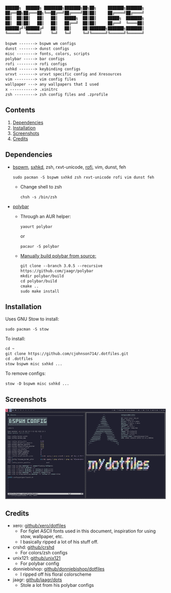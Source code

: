 ```
██████╗  ██████╗ ████████╗███████╗██╗██╗     ███████╗███████╗
██╔══██╗██╔═══██╗╚══██╔══╝██╔════╝██║██║     ██╔════╝██╔════╝
██║  ██║██║   ██║   ██║   █████╗  ██║██║     █████╗  ███████╗
██║  ██║██║   ██║   ██║   ██╔══╝  ██║██║     ██╔══╝  ╚════██║
██████╔╝╚██████╔╝   ██║   ██║     ██║███████╗███████╗███████║
╚═════╝  ╚═════╝    ╚═╝   ╚═╝     ╚═╝╚══════╝╚══════╝╚══════╝

bspwm -------> bspwm wm configs
dunst -------> dunst configs
misc --------> fonts, colors, scripts
polybar -----> bar configs
rofi --------> rofi configs
sxhkd -------> keybinding configs
urxvt -------> urxvt specific config and Xresources
vim ---------> vim config files
wallpaper ---> any wallpapers that I used
x -----------> .xinitrc
zsh ---------> zsh config files and .zprofile

```
## Contents
1. [Dependencies](#dependencies)
2. [Installation](#installation)
3. [Screenshots](#screenshots)
4. [Credits](#credits)

## Dependencies
- [bspwm](https://github.com/baskerville/bspwm), [sxhkd](https://github.com/baskerville/sxhkd), zsh, rxvt-unicode, [rofi](https://davedavenport.github.io/rofi/), vim, dunst, feh

  `sudo pacman -S bspwm sxhkd zsh rxvt-unicode rofi vim dunst feh`

  - Change shell to zsh

    `chsh -s /bin/zsh`

- [polybar][8a64b679]
  - Through an AUR helper:

    `yaourt polybar`

    or

    `pacaur -S polybar`

  - [Manually build polybar from source:][6faa9aee]
    ```
    git clone --branch 3.0.5 --recursive https://github.com/jaagr/polybar
    mkdir polybar/build
    cd polybar/build
    cmake ..
    sudo make install
    ```

  [8a64b679]: https://github.com/jaagr/polybar "polybar github"
  [6faa9aee]: https://github.com/jaagr/polybar#building-from-source "polybar github"

## Installation
Uses GNU Stow to install:

`sudo pacman -S stow`

To install:
```
cd ~
git clone https://github.com/cjohnson714/.dotfiles.git
cd .dotfiles
stow bspwm misc sxhkd ...
```
To remove configs:

`stow -D bspwm misc sxhkd ...`

## Screenshots
![SS1](screenshots/screenshot.png)

## Credits
- xero: [github/xero/dotfiles](https://github.com/xero/dotfiles)
  - For figlet ASCII fonts used in this document, inspiration for using stow, wallpaper, etc.
  - I basically ripped a lot of his stuff off.
- crshd: [github/crshd](https://github.com/crshd)
  - For colors/zsh configs
- unix121: [github/unix121](https://github.com/unix121/i3wm-themes)
  - For polybar config
- donniebishop: [github/donniebishop/dotfiles](https://github.com/donniebishop/dotfiles)
  - I ripped off his floral colorscheme
- jaagr: [github/jaagr/dots](https://github.com/jaagr/dots)
  - Stole a lot from his polybar configs
